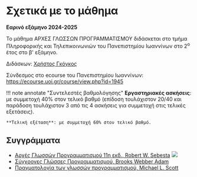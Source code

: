 # Σχετικά με το μάθημα

**Εαρινό εξάμηνο 2024-2025**

Το μάθημα ΑΡΧΕΣ ΓΛΩΣΣΩΝ ΠΡΟΓΡΑΜΜΑΤΙΣΜΟΥ διδάσκεται στο τμήμα Πληροφορικής και Τηλεπικοινωνιών του Πανεπιστημίου Ιωαννίνων στο 2<sup>o</sup> έτος στο β' εξάμηνο.

Διδάσκων: [Χρήστος Γκόγκος](https://www.linkedin.com/in/christos-gogos-07a75bb/)

Σύνδεσμος στο ecourse του  Πανεπιστημίου Ιωαννίνων: <https://ecourse.uoi.gr/course/view.php?id=1945>

!!! note annotate "Συντελεστές βαθμολόγησης"
    **Εργαστηριακές ασκήσεις**: με συμμετοχή 40% στον τελικό βαθμό (επίδοση τουλάχιστον 20/40 και παράδοση τουλάχιστον 3 από τις 4 ασκήσεις για συμμετοχή στις τελικές εξετάσεις).
      
    **Τελική εξέταση**: με συμμετοχή 60% στον τελικό βαθμό.



## Συγγράμματα

* [Αρχές Γλωσσών Προγραμματισμού 11η εκδ., Robert W. Sebesta](https://www.mgiurdas.gr/biblia/arhes-glosson-programmatismoy-11i-ekdosi)
![](https://www.mgiurdas.gr/sites/default/files/styles/product_display/public/books/31-6988-bookcover.jpg?itok=M2GiPxQ_)
* [Σύγχρονες Γλώσσες Προγραμματισμού, Brooks Webber Adam](https://www.cup.gr/book/sigchrones-glosses-programmatismou/)
* [Πραγματολογία των γλωσσών προγραμματισμού, Michael L. Scott](http://www.klidarithmos.gr/pragmatologia-twn-glwsswn-programmatismoy)